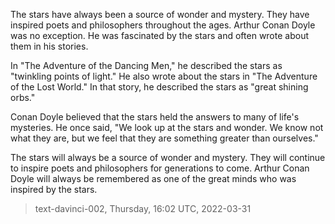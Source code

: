 

The stars have always been a source of wonder and mystery. They have inspired poets and philosophers throughout the ages. Arthur Conan Doyle was no exception. He was fascinated by the stars and often wrote about them in his stories.

In "The Adventure of the Dancing Men," he described the stars as "twinkling points of light." He also wrote about the stars in "The Adventure of the Lost World." In that story, he described the stars as "great shining orbs."

Conan Doyle believed that the stars held the answers to many of life's mysteries. He once said, "We look up at the stars and wonder. We know not what they are, but we feel that they are something greater than ourselves."

The stars will always be a source of wonder and mystery. They will continue to inspire poets and philosophers for generations to come. Arthur Conan Doyle will always be remembered as one of the great minds who was inspired by the stars.

> text-davinci-002, Thursday, 16:02 UTC, 2022-03-31
